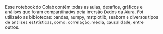 Esse notebook do Colab contém todas as aulas, desafios, gráficos e análises que foram compartilhados pela Imersão Dados da Alura. Foi utilizado as bibliotecas: pandas, numpy, matplotlib, seaborn e diversos tipos de análises estatísticas, como: correlação, média, causalidade, entre outros. 
